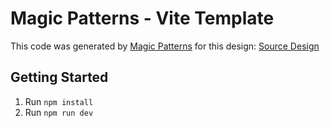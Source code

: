 # Magic Patterns - Vite Template

This code was generated by [Magic Patterns](https://magicpatterns.com) for this design: [Source Design](https://www.magicpatterns.com/c/t5r6xvmk79s46vzyzrzh8x)

## Getting Started

1. Run `npm install`
2. Run `npm run dev`
